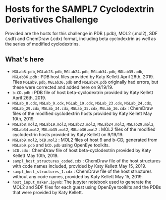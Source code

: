 # Hosts for the SAMPL7 Cyclodextrin Derivatives Challenge

Provided are the hosts for this challenge in PDB (.pdb), MOL2 (.mol2), SDF (.sdf) and ChemDraw (.cdx) format, including beta cyclodextrin as well as the series of modified cyclodextrins.


## What's here

- `MGLab8.pdb`, `MGLab23.pdb`, `MGLab24.pdb`, `MGLab34.pdb`, `MGLab35.pdb`, `MGLab36.pdb` : PDB host files provided by Katy Kellett April 26th, 2019. Files `MGLab9.pdb`, `MGLab36.pdb` and `MGLab24.pdb` originally had errors, but these were corrected and added here on 9/19/19.
- `b-CD.pdb` : PDB file of host beta-cyclodextrin provided by Katy Kellett April 26th, 2019.
- `MGLab_8.cdx`, `MGLab_9.cdx`, `MGLab_19.cdx`, `MGLab_23.cdx`, `MGLab_24.cdx`, `MGLab_29.cdx`, `MGLab_34.cdx`, `MGLab_35.cdx`, `MGLab_36.cdx` : ChemDraw files of the modified cyclodextrin hosts provided by Katy Kellett May 10th, 2019.
- `MGLab8.mol2`, `MGLab19.mol2`, `MGLab23.mol2`, `MGLab24.mol2`, `MGLab29.mol2`, `MGLab34.mol2`, `MGLab35.mol2`, `MGLab36.mol2` : MOL2 files of the modified cyclodextrin hosts provided by Katy Kellett on 9/19/19.
- `MGLab9.mol2`, `bCD.mol2` : MOL2 files of host 9 and b-CD, generated from `MGLab9.pdb` and `bCD.pdb` using OpenEye toolkits.
- `bCD.cdx` : ChemDraw file of host beta-cyclodextrin provided by Katy Kellett May 10th, 2019.
- `sampl_host_structures_coded.cdx` : ChemDraw file of the host structures with code names included, provided by Katy Kellett May 15, 2019.
- `sampl_host_structures_1.cdx` : ChemDraw file of the host structures without any code names, provided by Katy Kellett May 15, 2019.
- `host_input_maker.ipynb`: The jupyter notebook used to generate the MOL2 and SDF files for each guest using OpenEye toolkits and the PDBs that were provided by Katy Kellett.
